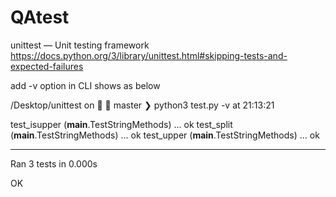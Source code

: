# QAtest

unittest — Unit testing framework
https://docs.python.org/3/library/unittest.html#skipping-tests-and-expected-failures

add -v option in CLI shows as below

/Desktop/unittest on   master ❯ python3 test.py -v     at 21:13:21

test_isupper (__main__.TestStringMethods) ... ok
test_split (__main__.TestStringMethods) ... ok
test_upper (__main__.TestStringMethods) ... ok

----------------------------------------------------------------------
Ran 3 tests in 0.000s

OK
